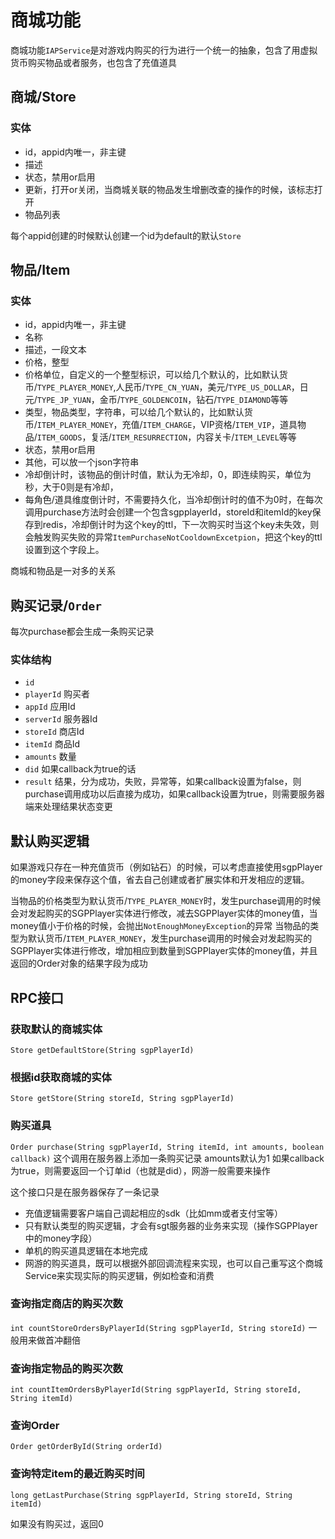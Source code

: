 # 商城功能


商城功能`IAPService`是对游戏内购买的行为进行一个统一的抽象，包含了用虚拟货币购买物品或者服务，也包含了充值道具

## 商城/Store

### 实体

* id，appid内唯一，非主键
* 描述
* 状态，禁用or启用
* 更新，打开or关闭，当商城关联的物品发生增删改查的操作的时候，该标志打开
* 物品列表

每个appid创建的时候默认创建一个id为default的默认`Store`

## 物品/Item

### 实体

* id，appid内唯一，非主键
* 名称
* 描述，一段文本
* 价格，整型
* 价格单位，自定义的一个整型标识，可以给几个默认的，比如默认货币/`TYPE_PLAYER_MONEY`,人民币/`TYPE_CN_YUAN`，美元/`TYPE_US_DOLLAR`，日元/`TYPE_JP_YUAN`，金币/`TYPE_GOLDENCOIN`，钻石/`TYPE_DIAMOND`等等
* 类型，物品类型，字符串，可以给几个默认的，比如默认货币/`ITEM_PLAYER_MONEY`，充值/`ITEM_CHARGE`，VIP资格/`ITEM_VIP`，道具物品/`ITEM_GOODS`，复活/`ITEM_RESURRECTION`，内容关卡/`ITEM_LEVEL`等等
* 状态，禁用or启用
* 其他，可以放一个json字符串
* 冷却倒计时，该物品的倒计时值，默认为无冷却，0，即连续购买，单位为秒，大于0则是有冷却，
* 每角色/道具维度倒计时，不需要持久化，当冷却倒计时的值不为0时，在每次调用purchase方法时会创建一个包含sgpplayerId，storeId和itemId的key保存到redis，冷却倒计时为这个key的ttl，下一次购买时当这个key未失效，则会触发购买失败的异常`ItemPurchaseNotCooldownExcetpion`，把这个key的ttl设置到这个字段上。

商城和物品是一对多的关系

## 购买记录/`Order`

每次purchase都会生成一条购买记录

### 实体结构

* `id`
* `playerId` 购买者
* `appId` 应用Id
* `serverId` 服务器Id
* `storeId` 商店Id
* `itemId` 商品Id
* `amounts` 数量
* `did` 如果callback为true的话
* `result` 结果，分为成功，失败，异常等，如果callback设置为false，则purchase调用成功以后直接为成功，如果callback设置为true，则需要服务器端来处理结果状态变更

## 默认购买逻辑

如果游戏只存在一种充值货币（例如钻石）的时候，可以考虑直接使用sgpPlayer的money字段来保存这个值，省去自己创建或者扩展实体和开发相应的逻辑。

当物品的价格类型为默认货币/`TYPE_PLAYER_MONEY`时，发生purchase调用的时候会对发起购买的SGPPlayer实体进行修改，减去SGPPlayer实体的money值，当money值小于价格的时候，会抛出`NotEnoughMoneyException`的异常
当物品的类型为默认货币/`ITEM_PLAYER_MONEY`，发生purchase调用的时候会对发起购买的SGPPlayer实体进行修改，增加相应到数量到SGPPlayer实体的money值，并且返回的Order对象的结果字段为成功

## RPC接口

### 获取默认的商城实体

`Store getDefaultStore(String sgpPlayerId)`

### 根据id获取商城的实体

`Store getStore(String storeId, String sgpPlayerId)`

### 购买道具

`Order purchase(String sgpPlayerId, String itemId, int amounts, boolean callback)`
这个调用在服务器上添加一条购买记录
amounts默认为1
如果callback为true，则需要返回一个订单id（也就是did），网游一般需要来操作

这个接口只是在服务器保存了一条记录
* 充值逻辑需要客户端自己调起相应的sdk（比如mm或者支付宝等）
* 只有默认类型的购买逻辑，才会有sgt服务器的业务来实现（操作SGPPlayer中的money字段）
* 单机的购买道具逻辑在本地完成
* 网游的购买道具，既可以根据外部回调流程来实现，也可以自己重写这个商城Service来实现实际的购买逻辑，例如检查和消费

### 查询指定商店的购买次数

`int countStoreOrdersByPlayerId(String sgpPlayerId, String storeId)`
一般用来做首冲翻倍

### 查询指定物品的购买次数

`int countItemOrdersByPlayerId(String sgpPlayerId, String storeId, String itemId)`

### 查询Order

`Order getOrderById(String orderId)`

### 查询特定item的最近购买时间

`long getLastPurchase(String sgpPlayerId, String storeId, String itemId)`

如果没有购买过，返回0